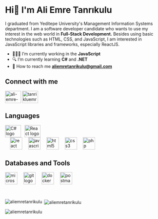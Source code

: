 <h1>Hi👋 I&#39;m Ali Emre Tanrıkulu</h1>  

<p>I graduated from Yeditepe University's Management Information Systems department. I am a software developer candidate who wants to use my interest in the web world in <strong>Full-Stack Development.</strong> Besides using basic technologies such as HTML, CSS, and JavaScript, I am interested in JavaScript libraries and frameworks, especially ReactJS. </p>

- 👨🏽‍💻 I’m currently working in the **JavaScript** 
- 🔍 I’m currently learning **C#** and **.NET**
- 📧 How to reach me **aliemretanrikulu@gmail.com**



<h2 align="left">Connect with me</h2>

<p align="left">
<a href="https://linkedin.com/in/ali-emre-tanrikulu" target="blank"><img align="center" src="https://raw.githubusercontent.com/rahuldkjain/github-profile-readme-generator/master/src/images/icons/Social/linked-in-alt.svg" alt="ali-emre-tanrikulu" height="40" width="52" /></a>
<a href="https://instagram.com/tanrikluemre" target="blank"><img align="center" src="https://raw.githubusercontent.com/rahuldkjain/github-profile-readme-generator/master/src/images/icons/Social/instagram.svg" alt="tanrikluemre" height="40" width="52" /></a>
</p>


<h2 align="left">Languages</h2>

<div style="display: flex; align-items: center;">
  <a href="https://learn.microsoft.com/tr-tr/dotnet/csharp/" target="blank" style="text-decoration: none; margin-right: 12px;">
    <img src="https://cdn.jsdelivr.net/gh/devicons/devicon/icons/csharp/csharp-original.svg" alt="C# logo" height="40" width="52" />
  </a>
  
  <a href="https://reactjs.org/" target="blank" style="text-decoration: none;">
    <img src="https://cdn.jsdelivr.net/gh/devicons/devicon/icons/react/react-original.svg" alt="React logo" height="40" width="52" />
  </a>
</div>


  <img width="12" />
  <a href="https://reactjs.org/" style="text-decoration: none;">
    <img src="https://cdn.jsdelivr.net/gh/devicons/devicon/icons/react/react-original.svg" height="40" alt="react logo"/>
  </a>
  <img width="12" />
  <a href="https://developer.mozilla.org/en-US/docs/Web/JavaScript" style="text-decoration: none;">
    <img src="https://cdn.jsdelivr.net/gh/devicons/devicon/icons/javascript/javascript-original.svg" height="40" alt="javascript logo"/>
  </a>
  <img width="12" />
  <a href="https://html.spec.whatwg.org/multipage/" style="text-decoration: none;">
    <img src="https://cdn.jsdelivr.net/gh/devicons/devicon/icons/html5/html5-original.svg" height="40" alt="html5 logo"/>
  </a>
  <img width="12" />
  <a href="https://www.w3.org/TR/CSS/" style="text-decoration: none;">
    <img src="https://cdn.jsdelivr.net/gh/devicons/devicon/icons/css3/css3-original.svg" height="40" alt="css3 logo"/>
  </a>
  <img width="12" />
  <a href="https://www.php.net/" style="text-decoration: none;">
    <img src="https://cdn.jsdelivr.net/gh/devicons/devicon/icons/php/php-original.svg" height="40" alt="php logo"/>
  </a>
</div>



<h2 align="left">Databases and Tools</h2>

<div align="left">
  <a href="https://www.microsoft.com/en-us/sql-server" target="_blank" style="text-decoration: none;">
    <img src="https://cdn.jsdelivr.net/gh/devicons/devicon/icons/microsoftsqlserver/microsoftsqlserver-plain.svg" height="40" alt="microsoftsqlserver logo" />
  </a>
  <img width="12" />
  <a href="https://git-scm.com/" target="_blank" style="text-decoration: none;">
    <img src="https://cdn.jsdelivr.net/gh/devicons/devicon/icons/git/git-original.svg" height="40" alt="git logo" />
  </a>
  <img width="12" />
  <a href="https://www.docker.com/" target="_blank" style="text-decoration: none;">
    <img src="https://cdn.jsdelivr.net/gh/devicons/devicon/icons/docker/docker-original.svg" height="40" alt="docker logo" />
  </a>
  <img width="12" />
  <a href="https://www.postman.com/" target="_blank" style="text-decoration: none;">
    <img src="https://cdn.simpleicons.org/postman/FF6C37" height="40" alt="postman logo" />
  </a>
</div>



<p>&nbsp;</p>

<p><img align="left" src="https://github-readme-stats.vercel.app/api/top-langs?username=aliemretanrikulu&show_icons=true&locale=en&layout=compact" alt="aliemretanrikulu" /></p>

<p>&nbsp;<img align="center" src="https://github-readme-stats.vercel.app/api?username=aliemretanrikulu&show_icons=true&locale=en" alt="aliemretanrikulu" /></p>

<p><img align="center" src="https://github-readme-streak-stats.herokuapp.com/?user=aliemretanrikulu&" alt="aliemretanrikulu" /></p>


